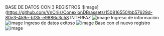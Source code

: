BASE DE DATOS CON 3 REGISTROS
![image](https://github.com/VnCriis/ConexionDB/assets/150816550/bb57629d-80e3-459e-bf35-e9886c3c58
INTERFAZ
![image](https://github.com/VnCriis/ConexionDB/assets/150816550/664d4b53-d0cb-48d1-bcbc-6ca60cd09445)
Ingreso de información
![image](https://github.com/VnCriis/ConexionDB/assets/150816550/4af60f48-3095-4184-b4b0-13f12dcbd448)
Ingreso de datos exitoso
![image](https://github.com/VnCriis/ConexionDB/assets/150816550/dfb80dd4-f51d-4645-9da7-429606792c54)
Base con el nuevo registro
![image](https://github.com/VnCriis/ConexionDB/assets/150816550/34d936f2-692a-4949-98c0-5ae61195d288)
